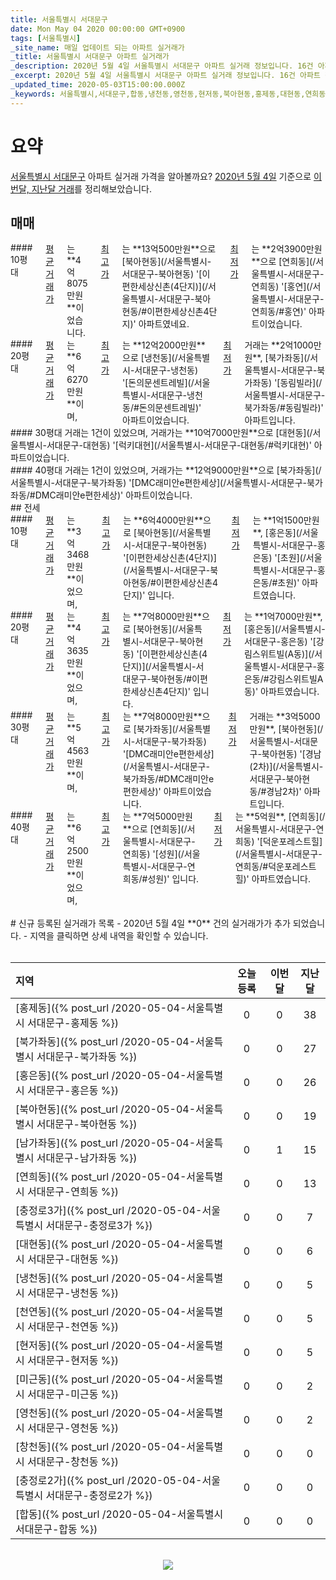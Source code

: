 ```yaml
---
title: 서울특별시 서대문구
date: Mon May 04 2020 00:00:00 GMT+0900
tags: [서울특별시]
_site_name: 매일 업데이트 되는 아파트 실거래가
_title: 서울특별시 서대문구 아파트 실거래가
_description: 2020년 5월 4일 서울특별시 서대문구 아파트 실거래 정보입니다. 16건 아파트 정보가 있습니다.
_excerpt: 2020년 5월 4일 서울특별시 서대문구 아파트 실거래 정보입니다. 16건 아파트 정보가 있습니다.
_updated_time: 2020-05-03T15:00:00.000Z
_keywords: 서울특별시,서대문구,합동,냉천동,영천동,현저동,북아현동,홍제동,대현동,연희동,홍은동,북가좌동,남가좌동,충정로2가,충정로3가,천연동,창천동,미근동
---
```



# 요약
<ins>서울특별시 서대문구</ins> 아파트 실거래 가격을 알아볼까요? <ins>2020년 5월 4일</ins> 기준으로 <ins>이번달, 지난달 거래</ins>를 정리해보았습니다.

## 매매
<div class="container">
<div class="six columns" markdown="1">
#### 10평대
<ins>평균 거래가</ins>는 **4억8075만원**이었습니다. <ins>최고가</ins>는 **13억500만원**으로 [북아현동](/서울특별시-서대문구-북아현동) '[이편한세상신촌(4단지)](/서울특별시-서대문구-북아현동/#이편한세상신촌4단지)' 아파트였네요. <ins>최저가</ins>는 **2억3900만원**으로 [연희동](/서울특별시-서대문구-연희동) '[홍연](/서울특별시-서대문구-연희동/#홍연)' 아파트이었습니다.
</div>
<div class="six columns" markdown="1">
#### 20평대
<ins>평균 거래가</ins>는 **6억6270만원**이며, <ins>최고가</ins>는 **12억2000만원**으로 [냉천동](/서울특별시-서대문구-냉천동) '[돈의문센트레빌](/서울특별시-서대문구-냉천동/#돈의문센트레빌)' 아파트이었습니다. <ins>최저가</ins> 거래는 **2억1000만원**, [북가좌동](/서울특별시-서대문구-북가좌동) '[동림빌라](/서울특별시-서대문구-북가좌동/#동림빌라)' 아파트입니다.
</div>
</div>
<div class="container">
<div class="six columns" markdown="1">
#### 30평대
거래는 1건이 있었으며, 거래가는 **10억7000만원**으로 [대현동](/서울특별시-서대문구-대현동) '[럭키대현](/서울특별시-서대문구-대현동/#럭키대현)' 아파트이었습니다.
</div>
<div class="six columns" markdown="1">
#### 40평대
거래는 1건이 있었으며, 거래가는 **12억9000만원**으로 [북가좌동](/서울특별시-서대문구-북가좌동) '[DMC래미안e편한세상](/서울특별시-서대문구-북가좌동/#DMC래미안e편한세상)' 아파트이었습니다.
</div>
</div>
## 전세
<div class="container">
<div class="six columns" markdown="1">
#### 10평대
<ins>평균 거래가</ins>는 **3억3468만원**이었으며, <ins>최고가</ins>는 **6억4000만원**으로 [북아현동](/서울특별시-서대문구-북아현동) '[이편한세상신촌(4단지)](/서울특별시-서대문구-북아현동/#이편한세상신촌4단지)' 입니다. <ins>최저가</ins>는 **1억1500만원**, [홍은동](/서울특별시-서대문구-홍은동) '[초원](/서울특별시-서대문구-홍은동/#초원)' 아파트였습니다.
</div>
<div class="six columns" markdown="1">
#### 20평대
<ins>평균 거래가</ins>는 **4억3635만원**이었으며, <ins>최고가</ins>는 **7억8000만원**으로 [북아현동](/서울특별시-서대문구-북아현동) '[이편한세상신촌(4단지)](/서울특별시-서대문구-북아현동/#이편한세상신촌4단지)' 입니다. <ins>최저가</ins>는 **1억7000만원**, [홍은동](/서울특별시-서대문구-홍은동) '[강림스위트빌(A동)](/서울특별시-서대문구-홍은동/#강림스위트빌A동)' 아파트였습니다.
</div>
</div>
<div class="container">
<div class="six columns" markdown="1">
#### 30평대
<ins>평균 거래가</ins>는 **5억4563만원**이며, <ins>최고가</ins>는 **7억8000만원**으로 [북가좌동](/서울특별시-서대문구-북가좌동) '[DMC래미안e편한세상](/서울특별시-서대문구-북가좌동/#DMC래미안e편한세상)' 아파트이었습니다. <ins>최저가</ins> 거래는 **3억5000만원**, [북아현동](/서울특별시-서대문구-북아현동) '[경남(2차)](/서울특별시-서대문구-북아현동/#경남2차)' 아파트입니다.
</div>
<div class="six columns" markdown="1">
#### 40평대
<ins>평균 거래가</ins>는 **6억2500만원**이었으며, <ins>최고가</ins>는 **7억5000만원**으로 [연희동](/서울특별시-서대문구-연희동) '[성원](/서울특별시-서대문구-연희동/#성원)' 입니다. <ins>최저가</ins>는 **5억원**, [연희동](/서울특별시-서대문구-연희동) '[덕운포레스트힐](/서울특별시-서대문구-연희동/#덕운포레스트힐)' 아파트였습니다.
</div>
</div>


<br>
# 신규 등록된 실거래가 목록
- 2020년 5월 4일 **0** 건의 실거래가가 추가 되었습니다.
- 지역을 클릭하면 상세 내역을 확인할 수 있습니다.
<br><br>

| 지역 | 오늘 등록 | 이번달 | 지난달 |
|:---|:---:|:---:|:---:|
| [홍제동]({% post_url /2020-05-04-서울특별시 서대문구-홍제동 %}) | 0 | 0 | 38|
| [북가좌동]({% post_url /2020-05-04-서울특별시 서대문구-북가좌동 %}) | 0 | 0 | 27|
| [홍은동]({% post_url /2020-05-04-서울특별시 서대문구-홍은동 %}) | 0 | 0 | 26|
| [북아현동]({% post_url /2020-05-04-서울특별시 서대문구-북아현동 %}) | 0 | 0 | 19|
| [남가좌동]({% post_url /2020-05-04-서울특별시 서대문구-남가좌동 %}) | 0 | 1 | 15|
| [연희동]({% post_url /2020-05-04-서울특별시 서대문구-연희동 %}) | 0 | 0 | 13|
| [충정로3가]({% post_url /2020-05-04-서울특별시 서대문구-충정로3가 %}) | 0 | 0 | 7|
| [대현동]({% post_url /2020-05-04-서울특별시 서대문구-대현동 %}) | 0 | 0 | 6|
| [냉천동]({% post_url /2020-05-04-서울특별시 서대문구-냉천동 %}) | 0 | 0 | 5|
| [천연동]({% post_url /2020-05-04-서울특별시 서대문구-천연동 %}) | 0 | 0 | 5|
| [현저동]({% post_url /2020-05-04-서울특별시 서대문구-현저동 %}) | 0 | 0 | 5|
| [미근동]({% post_url /2020-05-04-서울특별시 서대문구-미근동 %}) | 0 | 0 | 2|
| [영천동]({% post_url /2020-05-04-서울특별시 서대문구-영천동 %}) | 0 | 0 | 2|
| [창천동]({% post_url /2020-05-04-서울특별시 서대문구-창천동 %}) | 0 | 0 | 0|
| [충정로2가]({% post_url /2020-05-04-서울특별시 서대문구-충정로2가 %}) | 0 | 0 | 0|
| [합동]({% post_url /2020-05-04-서울특별시 서대문구-합동 %}) | 0 | 0 | 0|

<p align="center"><br><img src="https://via.placeholder.com/700x120"><br></p>
